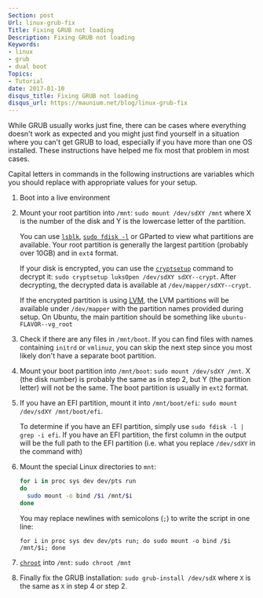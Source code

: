 ```yaml
---
Section: post
Url: linux-grub-fix
Title: Fixing GRUB not loading
Description: Fixing GRUB not loading
Keywords:
- linux
- grub
- dual boot
Topics:
- Tutorial
date: 2017-01-10
disqus_title: Fixing GRUB not loading
disqus_url: https://maunium.net/blog/linux-grub-fix
---
```


While GRUB usually works just fine, there can be cases where everything doesn't
work as expected and you might just find yourself in a situation where you
can't get GRUB to load, especially if you have more than one OS installed.
These instructions have helped me fix most that problem in most cases.

Capital letters in commands in the following instructions are variables which
you should replace with appropriate values for your setup.

1.  Boot into a live environment

2.  Mount your root partition into `/mnt`: `sudo mount /dev/sdXY /mnt` where X
    is the number of the disk and Y is the lowercase letter of the partition.
   
    You can use [`lsblk`](https://linux.die.net/man/8/lsblk),
    [`sudo fdisk -l`](https://linux.die.net/man/8/fdisk) or GParted to view what
    partitions are available. Your root partition is generally the largest
    partition (probably over 10GB) and in `ext4` format.

    If your disk is encrypted, you can use the
    [`cryptsetup`](https://linux.die.net/man/8/cryptsetup)
    command to decrypt it: `sudo cryptsetup luksOpen /dev/sdXY sdXY--crypt`.
    After decrypting, the decrypted data is available at
    `/dev/mapper/sdXY--crypt`.

    If the encrypted partition is using [LVM](https://wiki.ubuntu.com/Lvm), the
    LVM partitions will be available under `/dev/mapper` with the partition names
    provided during setup. On Ubuntu, the main partition should be something like
    `ubuntu-FLAVOR--vg_root`

3.  Check if there are any files in `/mnt/boot`. If you can find files with names
    containing `initrd` or `vmlinuz`, you can skip the next step since you most
    likely don't have a separate boot partition.

4.  Mount your boot partition into `/mnt/boot`: `sudo mount /dev/sdXY /mnt`. X
    (the disk number) is probably the same as in step 2, but Y (the partition
    letter) will not be the same. The boot partition is usually in `ext2` format.

5.  If you have an EFI partition, mount it into `/mnt/boot/efi`:
    `sudo mount /dev/sdXY /mnt/boot/efi`.

    To determine if you have an EFI partition, simply use
    `sudo fdisk -l | grep -i efi`.
    If you have an EFI partition, the first column in the output will be the full
    path to the EFI partition (i.e. what you replace `/dev/sdXY` in the command
    with)

6.  Mount the special Linux directories to `mnt`:

    ```bash
    for i in proc sys dev dev/pts run
    do
      sudo mount -o bind /$i /mnt/$i
    done
    ```

    You may replace newlines with semicolons (`;`) to write the script in one
    line:
    
        for i in proc sys dev dev/pts run; do sudo mount -o bind /$i /mnt/$i; done

7.  [`chroot`](https://linux.die.net/man/1/chroot) into `/mnt`:
    `sudo chroot /mnt`

8.  Finally fix the GRUB installation: `sudo grub-install /dev/sdX` where `X` is
    the same as `X` in step 4 or step 2.
